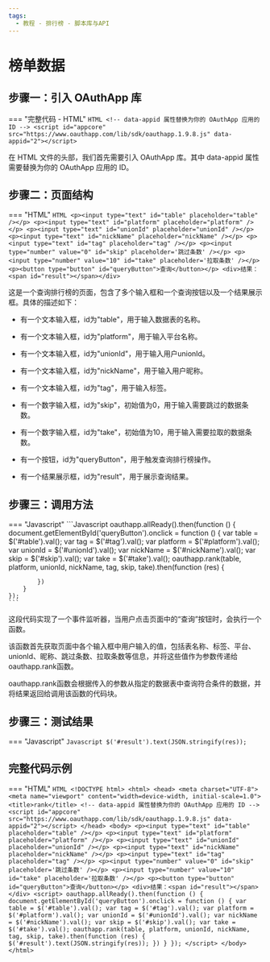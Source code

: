 ```yaml
---
tags:
  - 教程 - 排行榜 - 脚本库与API
---
```


# 榜单数据


## 步骤一：引入 OAuthApp 库
=== "完整代码 - HTML"
    ```HTML
    <!-- data-appid 属性替换为你的 OAuthApp 应用的 ID -->
    <script id="appcore" src="https://www.oauthapp.com/lib/sdk/oauthapp.1.9.8.js" data-appid="2"></script>
    ```

在 HTML 文件的头部，我们首先需要引入 OAuthApp 库。其中 data-appid 属性需要替换为你的 OAuthApp 应用的 ID。


## 步骤二：页面结构
=== "HTML"
    ```HTML
    <p><input type="text" id="table" placeholder="table" /></p>
    <p><input type="text" id="platform" placeholder="platform" /></p>
    <p><input type="text" id="unionId" placeholder="unionId" /></p>
    <p><input type="text" id="nickName" placeholder="nickName" /></p>
    <p><input type="text" id="tag" placeholder="tag" /></p>
    <p><input type="number" value="0" id="skip" placeholder='跳过条数' /></p>
    <p><input type="number" value="10" id="take" placeholder='拉取条数' /></p>
    <p><button type="button" id="queryButton">查询</button></p>
    <div>结果：<span id="result"></span></div>
    ```

这是一个查询排行榜的页面，包含了多个输入框和一个查询按钮以及一个结果展示框。具体的描述如下：

- 有一个文本输入框，id为"table"，用于输入数据表的名称。

- 有一个文本输入框，id为"platform"，用于输入平台名称。

- 有一个文本输入框，id为"unionId"，用于输入用户unionId。

- 有一个文本输入框，id为"nickName"，用于输入用户昵称。

- 有一个文本输入框，id为"tag"，用于输入标签。

- 有一个数字输入框，id为"skip"，初始值为0，用于输入需要跳过的数据条数。

- 有一个数字输入框，id为"take"，初始值为10，用于输入需要拉取的数据条数。

- 有一个按钮，id为"queryButton"，用于触发查询排行榜操作。

- 有一个结果展示框，id为"result"，用于展示查询结果。


## 步骤三：调用方法

=== "Javascript"
    ```Javascript
    oauthapp.allReady().then(function () {
        document.getElementById('queryButton').onclick = function () {
            var table = $('#table').val();
            var tag = $('#tag').val();
            var platform = $('#platform').val();
            var unionId = $('#unionId').val();
            var nickName = $('#nickName').val();
            var skip = $('#skip').val();
            var take = $('#take').val();
            oauthapp.rank(table, platform, unionId, nickName, tag, skip, take).then(function (res) {
                
            })
        }
    });
    ```

这段代码实现了一个事件监听器，当用户点击页面中的“查询”按钮时，会执行一个函数。

该函数首先获取页面中各个输入框中用户输入的值，包括表名称、标签、平台、unionId、昵称、跳过条数、拉取条数等信息，并将这些值作为参数传递给oauthapp.rank函数。

oauthapp.rank函数会根据传入的参数从指定的数据表中查询符合条件的数据，并将结果返回给调用该函数的代码块。

## 步骤三：测试结果

=== "Javascript"
    ```Javascript
    $('#result').text(JSON.stringify(res));
    ```




## 完整代码示例

=== "HTML"
    ```HTML
    <!DOCTYPE html>
    <html>
    <head>
        <meta charset="UTF-8">
        <meta name="viewport" content="width=device-width, initial-scale=1.0">
        <title>rank</title>
        <!-- data-appid 属性替换为你的 OAuthApp 应用的 ID -->
        <script id="appcore" src="https://www.oauthapp.com/lib/sdk/oauthapp.1.9.8.js" data-appid="2"></script>
    </head>
    <body>
        <p><input type="text" id="table" placeholder="table" /></p>
        <p><input type="text" id="platform" placeholder="platform" /></p>
        <p><input type="text" id="unionId" placeholder="unionId" /></p>
        <p><input type="text" id="nickName" placeholder="nickName" /></p>
        <p><input type="text" id="tag" placeholder="tag" /></p>
        <p><input type="number" value="0" id="skip" placeholder='跳过条数' /></p>
        <p><input type="number" value="10" id="take" placeholder='拉取条数' /></p>
        <p><button type="button" id="queryButton">查询</button></p>
        <div>结果：<span id="result"></span></div>
        <script>
            oauthapp.allReady().then(function () {
                document.getElementById('queryButton').onclick = function () {
                    var table = $('#table').val();
                    var tag = $('#tag').val();
                    var platform = $('#platform').val();
                    var unionId = $('#unionId').val();
                    var nickName = $('#nickName').val();
                    var skip = $('#skip').val();
                    var take = $('#take').val();
                    oauthapp.rank(table, platform, unionId, nickName, tag, skip, take).then(function (res) {
                        $('#result').text(JSON.stringify(res));
                    })
                }
            });
        </script>
    </body>
    </html>
    ```
